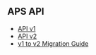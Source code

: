 ## APS API

- [API v1](https://github.com/MortenBrekkeStensland/api_public_aps/blob/main/v1.md)
- [API v2](https://github.com/MortenBrekkeStensland/api_public_aps/blob/main/v2.md)
- [v1 to v2 Migration Guide](https://github.com/MortenBrekkeStensland/api_public_aps/blob/main/v1%20to%20v2%20migration%20guide.md)